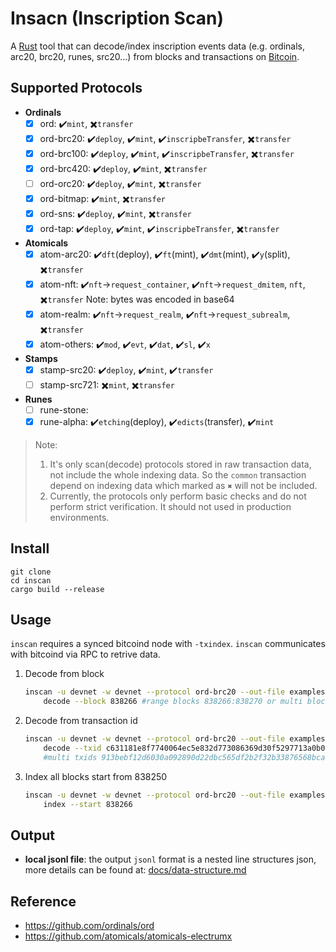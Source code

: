 # Insacn (Inscription Scan)

A [Rust](https://www.rust-lang.org/) tool that can decode/index inscription events data (e.g. ordinals, arc20, brc20, runes, src20...) from blocks and transactions on [Bitcoin](https://bitcoin.org/).

## Supported Protocols
- **Ordinals**
    - [x] ord: ✔️`mint`, ✖️`transfer`
    - [x] ord-brc20: ✔️`deploy`, ✔️`mint`, ✔️`inscripbeTransfer`, ✖️`transfer`
    - [x] ord-brc100: ✔️`deploy`, ✔️`mint`, ✔️`inscripbeTransfer`, ✖️`transfer`
    - [x] ord-brc420: ✔️`deploy`, ✔️`mint`, ✖️`transfer`
    - [ ] ord-orc20: ✔️`deploy`, ✔️`mint`, ✖️`transfer`
    - [x] ord-bitmap: ✔️`mint`, ✖️`transfer`
    - [x] ord-sns: ✔️`deploy`, ✔️`mint`, ✖️`transfer`
    - [x] ord-tap: ✔️`deploy`, ✔️`mint`, ✔️`inscripbeTransfer`, ✖️`transfer`
- **Atomicals**
    - [x] atom-arc20: ✔️`dft`(deploy), ✔️`ft`(mint), ✔️`dmt`(mint), ✔️`y`(split), ✖️`transfer`
    - [x] atom-nft: ✔️`nft`->`request_container`, ✔️`nft`->`request_dmitem`, `nft`, ✖️`transfer` Note: bytes was encoded in base64
    - [x] atom-realm: ✔️`nft`->`request_realm`, ✔️`nft`->`request_subrealm`, ✖️`transfer`
    - [x] atom-others: ✔️`mod`, ✔️`evt`, ✔️`dat`, ✔️`sl`, ✔️`x`
- **Stamps**
    - [x] stamp-src20: ✔️`deploy`, ✔️`mint`, ✔️`transfer`
    - [ ] stamp-src721: ✖️`mint`, ✖️`transfer`
- **Runes**
    - [ ] rune-stone: 
    - [x] rune-alpha: ✔️`etching`(deploy), ✔️`edicts`(transfer), ✔️`mint`

> Note: 
>1. It's only scan(decode) protocols stored in raw transaction data, not include the whole indexing data. So the `common` transaction depend on indexing data which marked as `✖️` will not be included.
>2. Currently, the protocols only perform basic checks and do not perform strict verification. It should not used in production environments.

## Install
```
git clone 
cd inscan
cargo build --release
```


## Usage
`inscan` requires a synced bitcoind node with `-txindex`. `inscan` communicates with bitcoind via RPC to retrive data. 

1. Decode from block
    ``` bash
    inscan -u devnet -w devnet --protocol ord-brc20 --out-file examples/block-838266.jsonl \
        decode --block 838266 #range blocks 838266:838270 or multi blocks 838266,838275,838279
    ```

2. Decode from transaction id
    ``` bash
    inscan -u devnet -w devnet --protocol ord-brc20 --out-file examples/aaabbb3.jsonl \
        decode --txid c631181e8f7740064ec5e832d773086369d30f5297713a0b098d6d95ffe0c78b
        #multi txids 913bebf12d6030a092890d22dbc565df2b2f32b33876568bca19e7e92fbe4f77,c631181e8f7740064ec5e832d773086369d30f5297713a0b098d6d95ffe0c78b

    ```
3. Index all blocks start from 838250
    ```bash
    inscan -u devnet -w devnet --protocol ord-brc20 --out-file examples/block-838266.jsonl \
        index --start 838266
    ```


## Output
- **local jsonl file**: the output `jsonl` format is a nested line structures json, more details can be found at: [docs/data-structure.md](docs/data-structure.md)

## Reference
- https://github.com/ordinals/ord
- https://github.com/atomicals/atomicals-electrumx